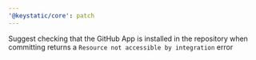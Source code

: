 ```yaml
---
'@keystatic/core': patch
---
```


Suggest checking that the GitHub App is installed in the repository when committing returns a `Resource not accessible by integration` error
